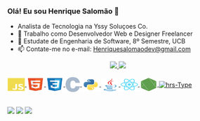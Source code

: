 ### Olá! Eu sou Henrique Salomão 👋

- Analista de Tecnologia na Yssy Soluçoes Co.
- 🔭 Trabalho como Desenvolvedor Web e Designer Freelancer
- 🌱 Estudate de Engenharia de Software, 8º Semestre, UCB
- 📫 Contate-me no e-mail: Henriquesalomaodev@gmail.com

<div align="center">
  <a href="https://github.com/henriquesalo">
  <img height="180em" src="https://github-readme-stats.vercel.app/api?username=henriquesalo&show_icons=true&theme=radical&include_all_commits=true&count_private=true"/>
  <img height="180em" src="https://github-readme-stats.vercel.app/api/top-langs/?username=henriquesalo&layout=compact&langs_count=7&theme=radical"/>
</div>
  
  <div style="display: inline_block"><br>
  <img align="center" alt="hrs-Js" height="30" width="40" src="https://raw.githubusercontent.com/devicons/devicon/master/icons/javascript/javascript-plain.svg">
  <img align="center" alt="hrs-HTML" height="30" width="40" src="https://raw.githubusercontent.com/devicons/devicon/master/icons/html5/html5-original.svg">
  <img align="center" alt="hrs-CSS" height="30" width="40" src="https://raw.githubusercontent.com/devicons/devicon/master/icons/css3/css3-original.svg">
  <img align="center" alt="hrs-C" height="34" width="34" src="https://raw.githubusercontent.com/devicons/devicon/master/icons/c/c-original.svg">
  <img align="center" alt="hrs-Python" height="30" width="40" src="https://raw.githubusercontent.com/devicons/devicon/master/icons/python/python-original.svg">
  <img align="center" alt="hrs-Java" height="30" width="40" src="https://raw.githubusercontent.com/devicons/devicon/master/icons/java/java-original.svg">
  <img align="center" alt="hrs-React" height="30" width="40" src="https://raw.githubusercontent.com/devicons/devicon/master/icons/react/react-original.svg">
  <img align="center" alt="hrs-Node" height="30" width="40" src="https://raw.githubusercontent.com/devicons/devicon/master/icons/nodejs/nodejs-plain.svg">
  <img align="center" alt="hrs-Type" height="30" width="40" src="https://raw.githubusercontent.com/devicons/devicon/master/icons/nodejs/typescript-plain.svg">
</div>
<br><br>
<div> 
  <a href="https://www.instagram.com/henriquesaloo/" target="_blank"><img src="https://img.shields.io/badge/-Instagram-%23E4405F?style=for-the-badge&logo=instagram&logoColor=white" target="_blank"></a>
  <a href = "mailto:henriquesalomaodev@gmail.com"><img src="https://img.shields.io/badge/-Gmail-%23333?style=for-the-badge&logo=gmail&logoColor=white" target="_blank"></a>
  <a href="https://www.linkedin.com/in/henrique-rodrigues-salom%C3%A3o-bbb8b0239/" target="_blank"><img src="https://img.shields.io/badge/-LinkedIn-%230077B5?style=for-the-badge&logo=linkedin&logoColor=white" target="_blank"></a> 
</div>
